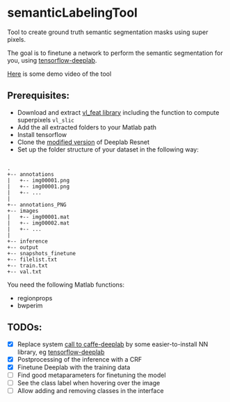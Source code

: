 # semanticLabelingTool
Tool to create ground truth semantic segmentation masks using super pixels. 

The goal is to finetune a network to perform the semantic segmentation for you,
using [tensorflow-deeplab](https://github.com/DrSleep/tensorflow-deeplab-resnet).

[Here](https://youtu.be/oycY0ZMMszI) is some demo video of the tool

## Prerequisites:
 - Download and extract [vl_feat library](http://www.vlfeat.org/) including the function to compute superpixels `vl_slic`
 - Add the all extracted folders to your Matlab path
 - Install tensorflow
 - Clone the [modified version](https://github.com/ben300694/tensorflow-deeplab-resnet) of Deeplab Resnet 
 - Set up the folder structure of your dataset in the following way:
```

.
+-- annotations
|   +-- img00001.png
|   +-- img00001.png
|   +-- ...
|
+-- annotations_PNG
+-- images
|   +-- img00001.mat
|   +-- img00002.mat
|   +-- ...
|
+-- inference
+-- output
+-- snapshots_finetune
+-- filelist.txt
+-- train.txt
+-- val.txt

```

You need the following Matlab functions:
 - regionprops
 - bwperim


## TODOs:
 - [x] Replace system [call to caffe-deeplab](https://github.com/mgarbade/semanticLabelingTool/blob/43cbde95bf7fbd802e0f25f773517d2a3956cb82/getSematicLabels.m#L1-L41) by some easier-to-install NN library, eg [tensorflow-deeplab](https://github.com/DrSleep/tensorflow-deeplab-resnet)
 - [x] Postprocessing of the inference with a CRF
 - [x] Finetune Deeplab with the training data
 - [ ] Find good metaparameters for finetuning the model
 - [ ] See the class label when hovering over the image
 - [ ] Allow adding and removing classes in the interface
